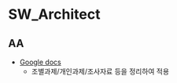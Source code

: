 # SW_Architect


## AA
* [Google docs](https://drive.google.com/drive/folders/1Tz0mFbm61C9yOLVJVxKDGXSS3VHtvkH4?usp=drive_link)
  * 조별과제/개인과제/조사자료 등을 정리하여 적용 
